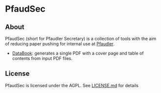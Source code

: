 # PfaudSec
## About
PfaudSec (short for Pfaudler Secretary) is a collection of tools with the aim of reducing paper pushing for internal use at [Pfaudler](https://www.pfaudler.com/en/).
* [DataBook](databook/readme.pdf): generates a single PDF with a cover page and table of contents from input PDF files.

## License
PfaudSec is licensed under the AGPL. See [LICENSE.md](LICENSE.md) for details

